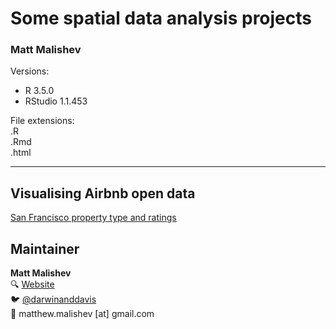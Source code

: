 # Some spatial data analysis projects 

### Matt Malishev      

Versions:    
 - R 3.5.0    
 - RStudio 1.1.453        
  
File extensions:     
.R    
.Rmd    
.html      

******      

## Visualising Airbnb open data  

[San Francisco property type and ratings](https://darwinanddavis.github.io/worldmaps/airbnb_sf.html)          

## Maintainer    

**Matt Malishev**     
:mag: [Website](https://darwinanddavis.github.io/DataPortfolio/)      
:bird: [@darwinanddavis](https://twitter.com/darwinanddavis)    
:email: matthew.malishev [at] gmail.com        

